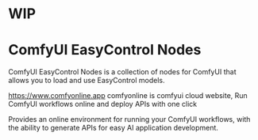 # WIP

# ComfyUI EasyControl Nodes

ComfyUI EasyControl Nodes is a collection of nodes for ComfyUI that allows you to load and use EasyControl models.




https://www.comfyonline.app
comfyonline is comfyui cloud website, Run ComfyUI workflows online and deploy APIs with one click

Provides an online environment for running your ComfyUI workflows, with the ability to generate APIs for easy AI application development.

